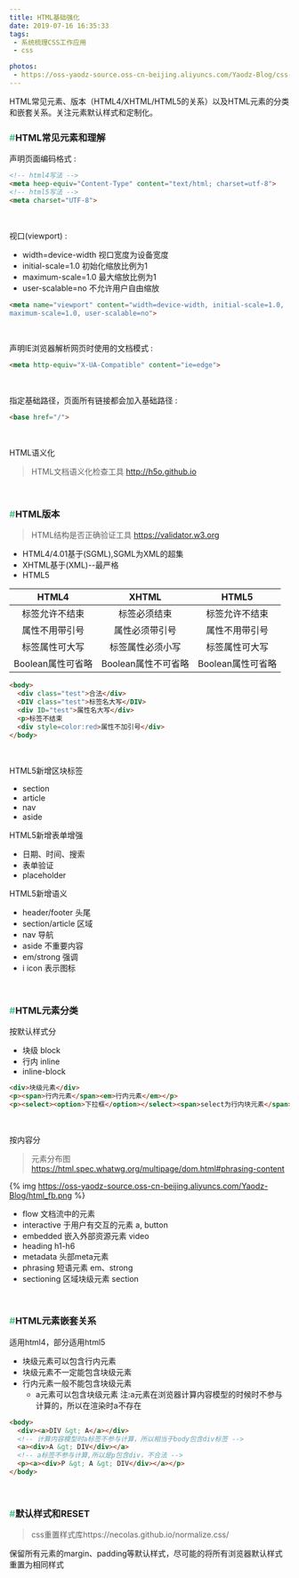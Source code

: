 ```yaml
---
title: HTML基础强化
date: 2019-07-16 16:35:33
tags:
 - 系统梳理CSS工作应用
 - css

photos:
 - https://oss-yaodz-source.oss-cn-beijing.aliyuncs.com/Yaodz-Blog/css-1.jpg
---
```


HTML常见元素、版本（HTML4/XHTML/HTML5的关系）以及HTML元素的分类和嵌套关系。关注元素默认样式和定制化。

<!-- more -->

### <font color=#4fc08d>\#</font>HTML常见元素和理解

声明页面编码格式 :
```html
<!-- html4写法 -->
<meta heep-equiv="Content-Type" content="text/html; charset=utf-8">
<!-- html5写法 -->
<meta charset="UTF-8">
```
<br/>

视口(viewport) :
* width=device-width  视口宽度为设备宽度
* initial-scale=1.0   初始化缩放比例为1 
* maximum-scale=1.0     最大缩放比例为1
* user-scalable=no      不允许用户自由缩放

```html
<meta name="viewport" content="width=device-width, initial-scale=1.0, 
maximum-scale=1.0, user-scalable=no">
```

<br/>

声明IE浏览器解析网页时使用的文档模式 :
```html
<meta http-equiv="X-UA-Compatible" content="ie=edge">
```

<br/>

指定基础路径，页面所有链接都会加入基础路径 :
```html
<base href="/">
```

<br/>

HTML语义化
>HTML文档语义化检查工具 http://h5o.github.io

<br/>

### <font color=#4fc08d>\#</font>HTML版本

>HTML结构是否正确验证工具 https://validator.w3.org

* HTML4/4.01基于(SGML),SGML为XML的超集
* XHTML基于(XML)--最严格
* HTML5

| HTML4         | XHTML           | HTML5  |
| :-------------: |:-------------:| :-----:|
| 标签允许不结束  | 标签必须结束    | 标签允许不结束 |
| 属性不用带引号  | 属性必须带引号   |   属性不用带引号 |
| 标签属性可大写  | 标签属性必须小写      |    标签属性可大写 |
| Boolean属性可省略 | Boolean属性不可省略     |    Boolean属性可省略 |

```html
<body>
  <div class="test">合法</div>
  <DIV class="test">标签名大写</DIV>
  <div ID="test">属性名大写</div>
  <p>标签不结束
  <div style=color:red>属性不加引号</div>
</body>
```

<br/>

HTML5新增区块标签
* section
* article
* nav
* aside


HTML5新增表单增强
* 日期、时间、搜索
* 表单验证
* placeholder


HTML5新增语义
* header/footer 头尾
* section/article 区域
* nav 导航
* aside 不重要内容
* em/strong 强调
* i icon 表示图标

<br/>

### <font color=#4fc08d>\#</font>HTML元素分类

按默认样式分
* 块级 block
* 行内 inline
* inline-block

```html
<div>块级元素</div>
<p><span>行内元素</span><em>行内元素</em></p>
<p><select><option>下拉框</option></select><span>select为行内块元素</span></p>
```
<br/>

按内容分
>元素分布图 https://html.spec.whatwg.org/multipage/dom.html#phrasing-content

{% img https://oss-yaodz-source.oss-cn-beijing.aliyuncs.com/Yaodz-Blog/html_fb.png %} 

* flow 文档流中的元素
* interactive 于用户有交互的元素 a, button
* embedded 嵌入外部资源元素 video
* heading h1-h6
* metadata 头部meta元素
* phrasing 短语元素 em、strong
* sectioning 区域块级元素 section

<br/>

### <font color=#4fc08d>\#</font>HTML元素嵌套关系
适用html4，部分适用html5
* 块级元素可以包含行内元素
* 块级元素不一定能包含块级元素
* 行内元素一般不能包含块级元素
  * a元素可以包含块级元素
    注:a元素在浏览器计算内容模型的时候时不参与计算的，所以在渲染时a不存在

```html
<body>
  <div><a>DIV &gt; A</a></div>
  <!-- 计算内容模型时a标签不参与计算，所以相当于body包含div标签 -->
  <a><div>A &gt; DIV</div></a>
  <!-- a标签不参与计算,所以是p包含div，不合法 -->
  <p><a><div>P &gt; A &gt; DIV</div></a></p>
</body>
```

<br/>

### <font color=#4fc08d>\#</font>默认样式和RESET
>css重置样式库https://necolas.github.io/normalize.css/

保留所有元素的margin、padding等默认样式，尽可能的将所有浏览器默认样式重置为相同样式
